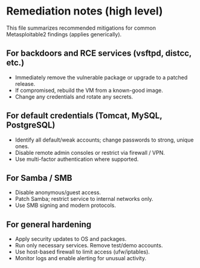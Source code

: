 # Remediation notes (high level)

This file summarizes recommended mitigations for common Metasploitable2 findings (applies generically).

## For backdoors and RCE services (vsftpd, distcc, etc.)
- Immediately remove the vulnerable package or upgrade to a patched release.
- If compromised, rebuild the VM from a known-good image.
- Change any credentials and rotate any secrets.

## For default credentials (Tomcat, MySQL, PostgreSQL)
- Identify all default/weak accounts; change passwords to strong, unique ones.
- Disable remote admin consoles or restrict via firewall / VPN.
- Use multi-factor authentication where supported.

## For Samba / SMB
- Disable anonymous/guest access.
- Patch Samba; restrict service to internal networks only.
- Use SMB signing and modern protocols.

## For general hardening
- Apply security updates to OS and packages.
- Run only necessary services. Remove test/demo accounts.
- Use host-based firewall to limit access (ufw/iptables).
- Monitor logs and enable alerting for unusual activity.
